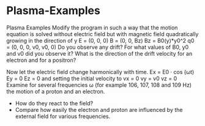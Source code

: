 # Plasma-Examples
Plasma Examples
Modify the program in such a way that the motion equation is solved without electric field but with magnetic field quadratically growing
in the direction of y
E = (0, 0, 0) 
B = (0, 0, Bz) 
Bz = B0(y)*y0^2
q0 = (0, 0, 0, v0, v0, 0) 
Do you observe any drift? For what values of B0, y0 and v0 did you observe it? What is the direction of the drift velocity for an electron and for a positron? 

Now let the electric field change harmonically with time. 
Ex = E0 · cos (ωt)
Ey = 0
Ez = 0
and setting the initial velocity to
vx = 0
vy = v0
vz = 0
Examine for several frequencies ω (for example 106, 107, 108 and 109 Hz) the motion of a proton and an electron.
- How do they react to the field?
- Compare how easily the electron and proton are influenced by the external field for various frequencies.
